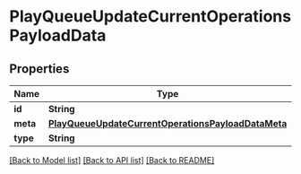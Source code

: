 # PlayQueueUpdateCurrentOperationsPayloadData

## Properties
Name | Type | Description | Notes
------------ | ------------- | ------------- | -------------
**id** | **String** |  | 
**meta** | [**PlayQueueUpdateCurrentOperationsPayloadDataMeta**](PlayQueueUpdateCurrentOperationsPayloadDataMeta.md) |  | 
**type** | **String** |  | 

[[Back to Model list]](../README.md#documentation-for-models) [[Back to API list]](../README.md#documentation-for-api-endpoints) [[Back to README]](../README.md)


